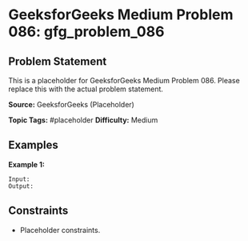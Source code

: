 # GeeksforGeeks Medium Problem 086: gfg_problem_086

## Problem Statement

This is a placeholder for GeeksforGeeks Medium Problem 086.
Please replace this with the actual problem statement.

**Source:** GeeksforGeeks (Placeholder)

**Topic Tags:** #placeholder
**Difficulty:** Medium

## Examples

**Example 1:**

```
Input:
Output:
```

## Constraints

- Placeholder constraints.
